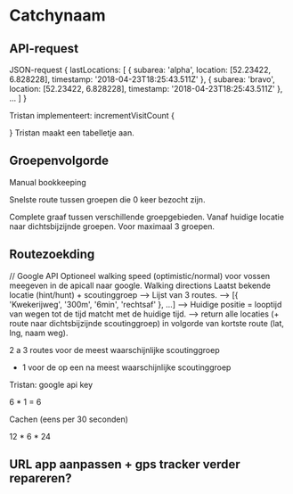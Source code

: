 # Catchynaam
## API-request
JSON-request
{
	lastLocations: [
	{
	subarea: 'alpha',
	location: [52.23422, 6.828228],
	timestamp: '2018-04-23T18:25:43.511Z'
	}, 
	{
	subarea: 'bravo',
	location: [52.23422, 6.828228],
	timestamp: '2018-04-23T18:25:43.511Z'
	}, 
	...
	]
}

Tristan implementeert: 
incrementVisitCount {
	
}
Tristan maakt een tabelletje aan.


## Groepenvolgorde
Manual bookkeeping

Snelste route tussen groepen die 0 keer bezocht zijn. 

Complete graaf tussen verschillende groepgebieden. 
Vanaf huidige locatie naar dichtsbijzijnde groepen.
Voor maximaal 3 groepen.

## Routezoekding
// Google API
Optioneel walking speed (optimistic/normal) voor vossen meegeven in de apicall naar google.
Walking directions
Laatst bekende locatie (hint/hunt) + scoutinggroep
--> Lijst van 3 routes.
--> [{
	'Kwekerijweg',
	'300m',
	'6min',
	'rechtsaf'
}, ...]
--> Huidige positie = looptijd van wegen tot de tijd matcht met de huidige tijd.
-->  return alle locaties (+ route naar dichtsbijzijnde scoutinggroep) in volgorde van kortste route (lat, lng, naam weg).

2 a 3 routes voor de meest waarschijnlijke scoutinggroep 
+ 1 voor de op een na meest waarschijnlijke scoutinggroep

Tristan: google api key

6 * 1 = 6

Cachen (eens per 30 seconden)

12 * 6 * 24
## URL app aanpassen + gps tracker verder repareren?


## 
